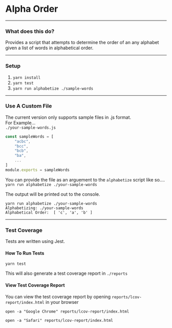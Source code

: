 # Alpha Order

---

### What does this do?
Provides a script that attempts to determine the order of an any alphabet given a list of words in alphabetical order.   

---

### Setup
1) `yarn install`
2) `yarn test`
3) `yarn run alphabetize ./sample-words`

---

### Use A Custom File
The current version only supports sample files in .js format.   
For Example...   
`./your-sample-words.js`
```javascript
const sampleWords = [
    "acbc",
    "bcc",
    "bcb",
    "ba",
    ...
]
module.exports = sampleWords
```
You can provide the file as an arguement to the `alphabetize` script like so....   
`yarn run alphabetize ./your-sample-words`   

The output will be printed out to the console.
```shell
yarn run alphabetize ./your-sample-words
Alphabetizing: ./your-sample-words
Alphabetical Order:  [ 'c', 'a', 'b' ]
```

---
### Test Coverage
Tests are written using Jest.   

#### How To Run Tests
```shell
yarn test
```
This will also generate a test coverage report in `./reports`
#### View Test Coverage Report
You can view the test coverage report by opening `reports/lcov-report/index.html` in your browser
```shell
open -a "Google Chrome" reports/lcov-report/index.html
```
```shell
open -a "Safari" reports/lcov-report/index.html
```